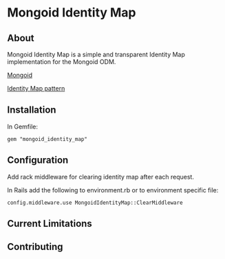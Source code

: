 Mongoid Identity Map
====================

About
-----

Mongoid Identity Map is a simple and transparent Identity Map implementation for the Mongoid ODM.

[Mongoid](http://mongoid.org)

[Identity Map pattern](http://martinfowler.com/eaaCatalog/identityMap.html)

Installation
------------

In Gemfile:

    gem "mongoid_identity_map"

Configuration
-------------

Add rack middleware for clearing identity map after each request.

In Rails add the following to environment.rb or to environment specific file:

    config.middleware.use MongoidIdentityMap::ClearMiddleware

Current Limitations
-------------------

Contributing
------------
